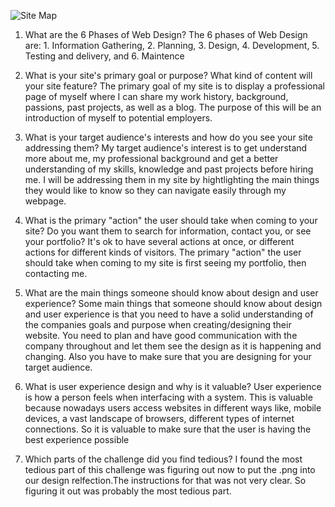 ![Site Map](c:/klam886/phase-0-curriculum/phase-0/week-2/imgs/site_map.png)

1. What are the 6 Phases of Web Design?
  The 6 phases of Web Design are: 1. Information Gathering, 2. Planning, 3. Design, 4. Development, 5. Testing and delivery, and 6. Maintence

2. What is your site's primary goal or purpose? What kind of content will your site feature?
  The primary goal of my site is to display a professional page of myself where I can share my work history, background, passions, past projects, as well as a blog. The purpose of this will be an introduction of myself to potential employers.

3. What is your target audience's interests and how do you see your site addressing them?
  My target audience's interest is to get understand more about me, my professional background and get a better understanding of my skills, knowledge and past projects before hiring me. I will be addressing them in my site by hightlighting the main things they would like to know so they can navigate easily through my webpage.

4. What is the primary "action" the user should take when coming to your site? Do you want them to search for information, contact you, or see your portfolio? It's ok to have several actions at once, or different actions for different kinds of visitors.
  The primary "action" the user should take when coming to my site is first seeing my portfolio, then contacting me.

5. What are the main things someone should know about design and user experience?
  Some main things that someone should know about design and user experience is that you need to have a solid understanding of the companies goals and purpose when creating/designing their website. You need to plan and have good communication with the company throughout and let them see the design as it is happening and changing. Also you have to make sure that you are designing for your target audience.

6. What is user experience design and why is it valuable?
  User experience is how a person feels when interfacing with a system. This is valuable because nowadays users access websites in different ways like, mobile devices, a vast landscape of browsers, different types of internet connections. So it is valuable to make sure that the user is having the best experience possible

7. Which parts of the challenge did you find tedious?
  I found the most tedious part of this challenge was figuring out now to put the .png into our design relfection.The instructions for that was not very clear. So figuring it out was probably the most tedious part.

